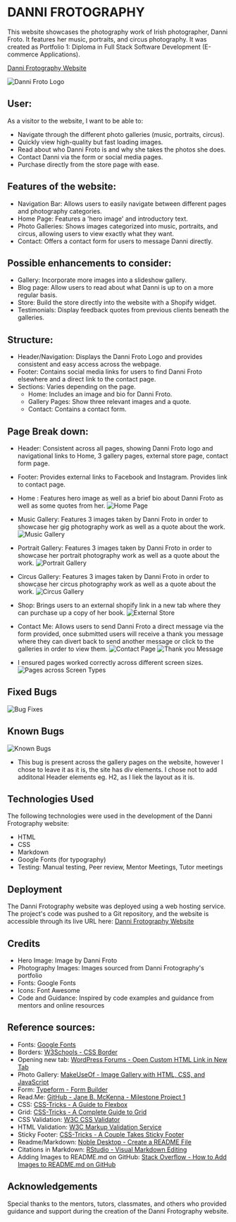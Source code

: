 # DANNI FROTOGRAPHY

This website showcases the photography work of Irish photographer, Danni Froto. It features her music, portraits, and circus photography. It was created as Portfolio 1: Diploma in Full Stack Software Development (E-commerce Applications).

[Danni Frotography Website](https://dannironan.github.io/Danni-Frotography/)

![Danni Froto Logo](assets/images/dannifrotologo.png)

## User:

As a visitor to the website, I want to be able to:

- Navigate through the different photo galleries (music, portraits, circus).
- Quickly view high-quality but fast loading images.
- Read about who Danni Froto is and why she takes the photos she does.
- Contact Danni via the form or social media pages.
- Purchase directly from the store page with ease.

## Features of the website:

- Navigation Bar: Allows users to easily navigate between different pages and photography categories.
- Home Page: Features a 'hero image' and introductory text.
- Photo Galleries: Shows images categorized into music, portraits, and circus, allowing users to view exactly what they want.
- Contact: Offers a contact form for users to message Danni directly.

## Possible enhancements to consider:

- Gallery: Incorporate more images into a slideshow gallery.
- Blog page: Allow users to read about what Danni is up to on a more regular basis.
- Store: Build the store directly into the website with a Shopify widget.
- Testimonials: Display feedback quotes from previous clients beneath the galleries.

## Structure:

- Header/Navigation: Displays the Danni Froto Logo and provides consistent and easy access across the webpage.
- Footer: Contains social media links for users to find Danni Froto elsewhere and a direct link to the contact page.
- Sections: Varies depending on the page.
  - Home: Includes an image and bio for Danni Froto.
  - Gallery Pages: Show three relevant images and a quote.
  - Contact: Contains a contact form.

## Page Break down:
- Header: Consistent across all pages, showing Danni Froto logo and navigational links to Home, 3 gallery pages, external store page, contact form page.
- Footer: Provides external links to Facebook and Instagram. Provides link to contact page.

- Home : Features hero image as well as a brief bio about Danni Froto as well as some quotes from her.
![Home Page](assets/images/read-me/home-screenshot.png)
- Music Gallery: Features 3 images taken by Danni Froto in order to showcase her gig photography work as well as a quote about the work.
![Music Gallery](assets/images/read-me/music-screenshot.png)
- Portrait Gallery: Features 3 images taken by Danni Froto in order to showcase her portrait photography work as well as a quote about the work.
![Portrait Gallery](assets/images/read-me/portrait-screenshot.png)
- Circus Gallery: Features 3 images taken by Danni Froto in order to showcase her circus photography work as well as a quote about the work.
![Circus Gallery](assets/images/read-me/circus-screenshot.png)
- Shop: Brings users to an external shopify link in a new tab where they can purchase up a copy of her book. 
![External Store](assets/images/read-me/store-screenshot.png)
- Contact Me: Allows users to send Danni Froto a direct message via the form provided, once submitted users will receive a thank you message where they can divert back to send another message or click to the galleries in order to view them.
![Contact Page](assets/images/read-me/contact-screenshot.png)
![Thank you Message](assets/images/read-me/thankyou-screenshot.png)
- I ensured pages worked correctly across different screen sizes.
![Pages across Screen Types](assets/images/read-me/demo-screen-sizes.jpg)


## Fixed Bugs
![Bug Fixes](assets/images/read-me/bug-fixes.png)

## Known Bugs
![Known Bugs](assets/images/read-me/known-bug.png)

- This bug is present across the gallery pages on the website, however I chose to leave it as it is, the site has div elements. I chose not to add additonal Header elements eg. H2, as I liek the layout as it is. 

## Technologies Used

The following technologies were used in the development of the Danni Frotography website:

- HTML
- CSS
- Markdown
- Google Fonts (for typography)
- Testing: Manual testing, Peer review, Mentor Meetings, Tutor meetings

## Deployment

The Danni Frotography website was deployed using a web hosting service. The project's code was pushed to a Git repository, and the website is accessible through its live URL here: [Danni Frotography Website](https://dannironan.github.io/Danni-Frotography/)

## Credits

- Hero Image: Image by Danni Froto
- Photography Images: Images sourced from Danni Frotography's portfolio
- Fonts: Google Fonts
- Icons: Font Awesome
- Code and Guidance: Inspired by code examples and guidance from mentors and online resources

## Reference sources:

- Fonts: [Google Fonts](https://fonts.google.com/)
- Borders: [W3Schools - CSS Border](https://www.w3schools.com/css/css_border.asp)
- Opening new tab: [WordPress Forums - Open Custom HTML Link in New Tab](https://wordpress.com/forums/topic/how-to-open-custom-html-link-to-open-in-new-tab/#:~:text=You%20can%20make%20a%20HTML,target%3D%E2%80%9D_blank%E2%80%9D%20attribute.)
- Photo Gallery: [MakeUseOf - Image Gallery with HTML, CSS, and JavaScript](https://www.makeuseof.com/image-gallery-html-css-javascript/)
- Form: [Typeform - Form Builder](https://www.typeform.com/try/form-builder/)
- Read.Me: [GitHub - Jane B. McKenna - Milestone Project 1](https://github.com/janebmckenna/milestone-project-1)
- CSS: [CSS-Tricks - A Guide to Flexbox](https://css-tricks.com/snippets/css/a-guide-to-flexbox/)
- Grid: [CSS-Tricks - A Complete Guide to Grid](https://css-tricks.com/snippets/css/complete-guide-grid/)
- CSS Validation: [W3C CSS Validator](https://jigsaw.w3.org/css-validator/)
- HTML Validation: [W3C Markup Validation Service](https://validator.w3.org/)
- Sticky Footer: [CSS-Tricks - A Couple Takes Sticky Footer](https://css-tricks.com/couple-takes-sticky-footer/)
- Readme/Markdown: [Noble Desktop - Create a README File](https://www.nobledesktop.com/learn/git/create-a-readme-file)
- Citations in Markdown: [RStudio - Visual Markdown Editing](https://rstudio.github.io/visual-markdown-editing/citations.html#:~:text=You%20insert%20citations%20by%20either,and%20are%20separated%20by%20semicolons.)
- Adding Images to README.md on GitHub: [Stack Overflow - How to Add Images to README.md on GitHub](https://stackoverflow.com/questions/14494747/how-to-add-images-to-readme-md-on-github)

## Acknowledgements

Special thanks to the mentors, tutors, classmates, and others who provided guidance and support during the creation of the Danni Frotography website.
